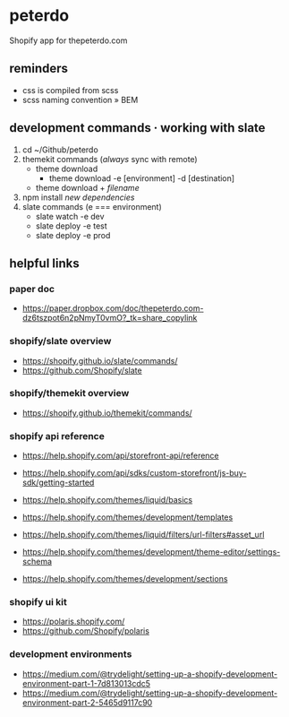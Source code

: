 # peterdo
Shopify app for thepeterdo.com

## reminders
* css is compiled from scss
* scss naming convention » BEM

## development commands · working with slate
1. cd ~/Github/peterdo
2. themekit commands (_always_ sync with remote)
	* theme download
		* theme download -e [environment] -d [destination]
	* theme download + _filename_
3. npm install _new dependencies_
4. slate commands (e === environment)
	* slate watch -e dev
	* slate deploy -e test
	* slate deploy -e prod

## helpful links

### paper doc
* https://paper.dropbox.com/doc/thepeterdo.com-dz6tszpot6n2pNmyT0vmO?_tk=share_copylink

### shopify/slate overview
* https://shopify.github.io/slate/commands/
* https://github.com/Shopify/slate

### shopify/themekit overview
* https://shopify.github.io/themekit/commands/

### shopify api reference
* https://help.shopify.com/api/storefront-api/reference
* https://help.shopify.com/api/sdks/custom-storefront/js-buy-sdk/getting-started

* https://help.shopify.com/themes/liquid/basics
* https://help.shopify.com/themes/development/templates
* https://help.shopify.com/themes/liquid/filters/url-filters#asset_url
* https://help.shopify.com/themes/development/theme-editor/settings-schema
* https://help.shopify.com/themes/development/sections

### shopify ui kit
* https://polaris.shopify.com/
* https://github.com/Shopify/polaris

### development environments
* https://medium.com/@trydelight/setting-up-a-shopify-development-environment-part-1-7d813013cdc5
* https://medium.com/@trydelight/setting-up-a-shopify-development-environment-part-2-5465d9117c90

